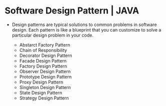 # Software Design Pattern | JAVA
- Design patterns are typical solutions to common problems in software design. Each pattern is like a blueprint that you can customize to solve a particular design problem in your code.

  - Abstarct Factory Pattern
  - Chain of Responsibility
  - Decorator Design Pattern
  - Facade Design Pattern
  - Factory Design Pattern
  - Observer Design Pattern
  - Prototype Design Pattern
  - Proxy Design Pattern
  - Singleton Design Pattern
  - State Design Pattern
  - Strategy Design Pattern
